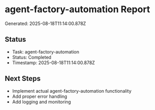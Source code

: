 # agent-factory-automation Report

Generated: 2025-08-18T11:14:00.878Z

## Status
- Task: agent-factory-automation
- Status: Completed
- Timestamp: 2025-08-18T11:14:00.878Z

## Next Steps
- Implement actual agent-factory-automation functionality
- Add proper error handling
- Add logging and monitoring
